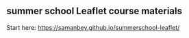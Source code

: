 ## summer school Leaflet course materials

Start here:
https://samanbey.github.io/summerschool-leaflet/